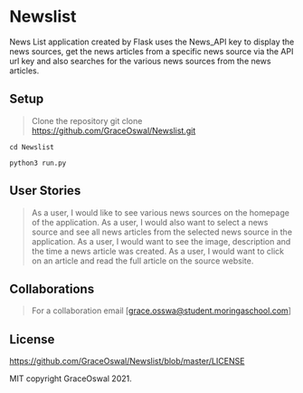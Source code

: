 # Newslist

News List application created by Flask uses the News_API key to display the news sources, get the news 
articles from a specific news source via the API url key and also searches for the various news sources 
from the news articles.

## Setup

> Clone the repository
    git clone <https://github.com/GraceOswal/Newslist.git>

    cd Newslist

    python3 run.py

## User Stories

> As a user, I would like to see various news sources on the homepage of the application.
> As a user, I would also want to select a news source and see all news articles from the selected news 
source in the application.
> As a user, I would want to see the image, description and the time a news article was created.
> As a user, I would want to click on an article and read the full article on the source website.


## Collaborations

> For a collaboration email [grace.osswa@student.moringaschool.com]

## License

<https://github.com/GraceOswal/Newslist/blob/master/LICENSE>

MIT copyright GraceOswal 2021.

